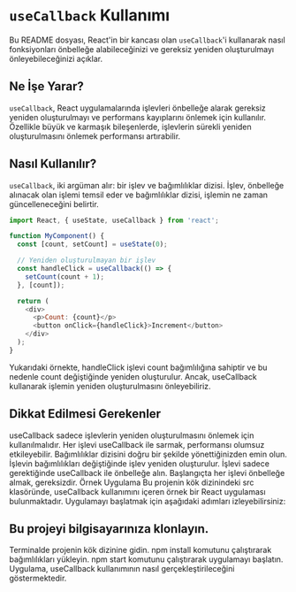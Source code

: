 # `useCallback` Kullanımı

Bu README dosyası, React'in bir kancası olan `useCallback`'i kullanarak nasıl fonksiyonları önbelleğe alabileceğinizi ve gereksiz yeniden oluşturulmayı önleyebileceğinizi açıklar.

## Ne İşe Yarar?

`useCallback`, React uygulamalarında işlevleri önbelleğe alarak gereksiz yeniden oluşturulmayı ve performans kayıplarını önlemek için kullanılır. Özellikle büyük ve karmaşık bileşenlerde, işlevlerin sürekli yeniden oluşturulmasını önlemek performansı artırabilir.

## Nasıl Kullanılır?

`useCallback`, iki argüman alır: bir işlev ve bağımlılıklar dizisi. İşlev, önbelleğe alınacak olan işlemi temsil eder ve bağımlılıklar dizisi, işlemin ne zaman güncelleneceğini belirtir.

```javascript
import React, { useState, useCallback } from 'react';

function MyComponent() {
  const [count, setCount] = useState(0);

  // Yeniden oluşturulmayan bir işlev
  const handleClick = useCallback(() => {
    setCount(count + 1);
  }, [count]);

  return (
    <div>
      <p>Count: {count}</p>
      <button onClick={handleClick}>Increment</button>
    </div>
  );
}

```

Yukarıdaki örnekte, handleClick işlevi count bağımlılığına sahiptir ve bu nedenle count değiştiğinde yeniden oluşturulur. Ancak, useCallback kullanarak işlemin yeniden oluşturulmasını önleyebiliriz.

## Dikkat Edilmesi Gerekenler

useCallback sadece işlevlerin yeniden oluşturulmasını önlemek için kullanılmalıdır. Her işlevi useCallback ile sarmak, performansı olumsuz etkileyebilir.
Bağımlılıklar dizisini doğru bir şekilde yönettiğinizden emin olun. İşlevin bağımlılıkları değiştiğinde işlev yeniden oluşturulur.
İşlevi sadece gerektiğinde useCallback ile önbelleğe alın. Başlangıçta her işlevi önbelleğe almak, gereksizdir.
Örnek Uygulama
Bu projenin kök dizinindeki src klasöründe, useCallback kullanımını içeren örnek bir React uygulaması bulunmaktadır. Uygulamayı başlatmak için aşağıdaki adımları izleyebilirsiniz:

## Bu projeyi bilgisayarınıza klonlayın.

Terminalde projenin kök dizinine gidin.
npm install komutunu çalıştırarak bağımlılıkları yükleyin.
npm start komutunu çalıştırarak uygulamayı başlatın.
Uygulama, useCallback kullanımının nasıl gerçekleştirileceğini göstermektedir.